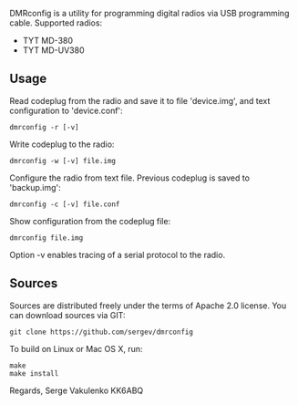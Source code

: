 
DMRconfig is a utility for programming digital radios via USB programming cable.
Supported radios:

 * TYT MD-380
 * TYT MD-UV380


## Usage

Read codeplug from the radio and save it to file 'device.img',
and text configuration to 'device.conf':

    dmrconfig -r [-v]

Write codeplug to the radio:

    dmrconfig -w [-v] file.img

Configure the radio from text file.
Previous codeplug is saved to 'backup.img':

    dmrconfig -c [-v] file.conf

Show configuration from the codeplug file:

    dmrconfig file.img

Option -v enables tracing of a serial protocol to the radio.


## Sources

Sources are distributed freely under the terms of Apache 2.0 license.
You can download sources via GIT:

    git clone https://github.com/sergev/dmrconfig


To build on Linux or Mac OS X, run:

    make
    make install


Regards,
Serge Vakulenko
KK6ABQ
